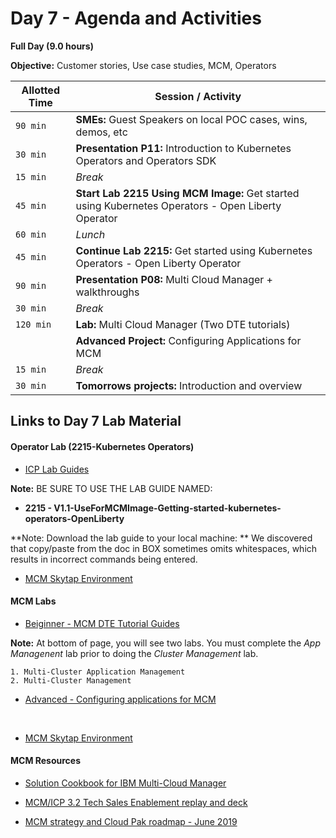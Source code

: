 # Day 7 - Agenda and Activities

**Full Day (9.0 hours)**

**Objective:** Customer stories, Use case studies, MCM, Operators 


Allotted Time | Session / Activity 
-------|-------------------
`90 min`  | **SMEs:** Guest Speakers on local POC cases, wins, demos, etc
`30 min`  | **Presentation P11:** Introduction to Kubernetes Operators and Operators SDK
`15 min`  | *Break*
`45 min`  | **Start Lab 2215 Using MCM Image:** Get started using Kubernetes Operators - Open Liberty Operator
`60 min`  | *Lunch*
`45 min`  | **Continue Lab 2215:** Get started using Kubernetes Operators - Open Liberty Operator
`90 min`  | **Presentation P08:** Multi Cloud Manager + walkthroughs 
`30 min`  | *Break*
`120 min` | **Lab:** Multi Cloud Manager (Two DTE tutorials)
          | **Advanced Project:** Configuring Applications for MCM 
`15 min`  | *Break*
`30 min`  | **Tomorrows projects:** Introduction and overview  





## **Links to Day 7 Lab Material**


#### Operator Lab (2215-Kubernetes Operators)
  - [ICP Lab Guides](https://ibm.box.com/v/IBM-Cloud-Private-Labs)
  
  **Note:** BE SURE TO USE THE LAB GUIDE NAMED: 
  
  - **2215 - V1.1-UseForMCMImage-Getting-started-kubernetes-operators-OpenLiberty** 
  
  **Note: Download the lab guide to your local machine:
** We discovered that copy/paste from the doc in BOX sometimes omits whitespaces, which results in incorrect commands being entered. 
    	
  - [MCM Skytap Environment](http://ibm.biz/mcmlabs-ap1)

 
 
#### MCM Labs 
  - [Beiginner - MCM DTE Tutorial Guides](https://ibm-dte.mybluemix.net/multicloud-manager)
  
  **Note:** At bottom of page, you will see two labs. 
    You must complete the *App Managenent* lab prior to doing the *Cluster Management* lab. 
  
    1. Multi-Cluster Application Management 
    2. Multi-Cluster Management

	
  - [Advanced - Configuring applications for MCM](https://ibm.box.com/v/MCM-lab-Project)
  
    </br> 
	
  - [MCM Skytap Environment](http://ibm.biz/mcmlabs-ap1)
  
#### MCM Resources
  - [Solution Cookbook for IBM Multi-Cloud Manager](https://ibm-cloud-architecture.github.io/kubernetes-multicloud-management/)
  
  - [MCM/ICP 3.2  Tech Sales Enablement replay and deck](https://ibm.box.com/v/mcmicp32-enablement)
  
  - [MCM strategy and Cloud Pak roadmap - June 2019](https://ibm.box.com/v/mcm-strategy-roadmap)
